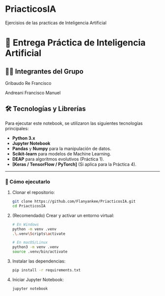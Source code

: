 # PriacticosIA
Ejercisios de las practicas de Inteligencia Artificial

# 🤖 Entrega Práctica de Inteligencia Artificial

## 🧑‍💻 Integrantes del Grupo

Gribaudo Re Francisco

Andreani Francisco Manuel

## 🛠️ Tecnologías y Librerías

Para ejecutar este notebook, se utilizaron las siguientes tecnologías principales:

* **Python 3.x**
* **Jupyter Notebook**
* **Pandas** y **Numpy** para la manipulación de datos.
* **Scikit-learn** para modelos de Machine Learning.
* **DEAP** para algoritmos evolutivos (Práctica 1).
* **[Keras / TensorFlow / PyTorch]** (Si aplica para la Práctica 4).

---

### 🚀 Cómo ejecutarlo

1.  Clonar el repositorio:
    ```bash
    git clone https://github.com/Flanyankee/PriacticosIA.git
    cd PriacticosIA
    ```

2.  (Recomendado) Crear y activar un entorno virtual:
    ```bash
    # En Windows
    python -m venv .venv
    .\.venv\Scripts\activate

    # En macOS/Linux
    python3 -m venv .venv
    source .venv/bin/activate
    ```

3.  Instalar las dependencias:
    ```bash
    pip install -r requirements.txt
    ```

4.  Iniciar Jupyter Notebook:
    ```bash
    jupyter notebook
    ```
